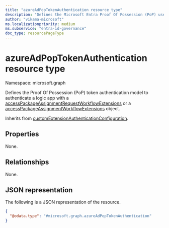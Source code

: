 ```yaml
---
title: "azureAdPopTokenAuthentication resource type"
description: "Defines the Microsoft Entra Proof Of Possession (PoP) used to authenticate with a workflow extension."
author: "vikama-microsoft"
ms.localizationpriority: medium
ms.subservice: "entra-id-governance"
doc_type: resourcePageType
---
```


# azureAdPopTokenAuthentication resource type

Namespace: microsoft.graph


Defines the Proof Of Possession (PoP) token authentication model to authenticate a logic app with a [accessPackageAssignmentRequestWorkflowExtensions](../resources/accessPackageAssignmentRequestWorkflowExtension.md) or a [accessPackageAssignmentWorkflowExtensions](../resources/accessPackageAssignmentWorkflowExtension.md) object.


Inherits from [customExtensionAuthenticationConfiguration](../resources/customextensionauthenticationconfiguration.md).

## Properties

None.

## Relationships

None.


## JSON representation

The following is a JSON representation of the resource.
<!-- {
  "blockType": "resource",
  "baseType": "microsoft.graph.customExtensionAuthenticationConfiguration",
  "@odata.type": "microsoft.graph.azureAdPopTokenAuthentication"
}
-->
``` json
{
  "@odata.type": "#microsoft.graph.azureAdPopTokenAuthentication"
}
```

